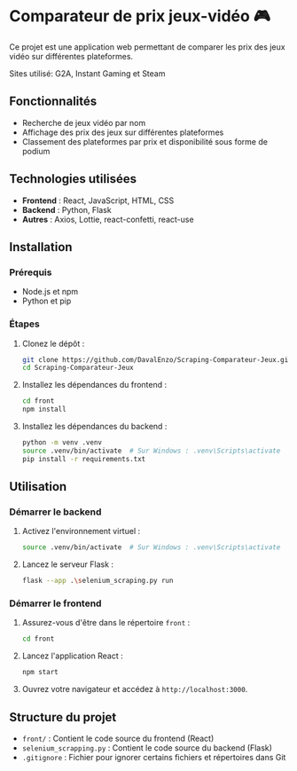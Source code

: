 # Comparateur de prix jeux-vidéo 🎮

Ce projet est une application web permettant de comparer les prix des jeux vidéo sur différentes plateformes.

Sites utilisé: G2A, Instant Gaming et Steam

## Fonctionnalités

- Recherche de jeux vidéo par nom
- Affichage des prix des jeux sur différentes plateformes
- Classement des plateformes par prix et disponibilité sous forme de podium

## Technologies utilisées

- **Frontend** : React, JavaScript, HTML, CSS
- **Backend** : Python, Flask
- **Autres** : Axios, Lottie, react-confetti, react-use

## Installation

### Prérequis

- Node.js et npm
- Python et pip

### Étapes

1. Clonez le dépôt :
    ```bash
    git clone https://github.com/DavalEnzo/Scraping-Comparateur-Jeux.git
    cd Scraping-Comparateur-Jeux
    ```

2. Installez les dépendances du frontend :
    ```bash
    cd front
    npm install
    ```

3. Installez les dépendances du backend :
    ```bash
    python -m venv .venv
    source .venv/bin/activate  # Sur Windows : .venv\Scripts\activate
    pip install -r requirements.txt
    ```

## Utilisation

### Démarrer le backend

1. Activez l'environnement virtuel :
    ```bash
    source .venv/bin/activate  # Sur Windows : .venv\Scripts\activate
    ```

2. Lancez le serveur Flask :
    ```bash
    flask --app .\selenium_scraping.py run
    ```

### Démarrer le frontend

1. Assurez-vous d'être dans le répertoire `front` :
    ```bash
    cd front
    ```

2. Lancez l'application React :
    ```bash
    npm start
    ```

3. Ouvrez votre navigateur et accédez à `http://localhost:3000`.

## Structure du projet

- `front/` : Contient le code source du frontend (React)
- `selenium_scrapping.py` : Contient le code source du backend (Flask)
- `.gitignore` : Fichier pour ignorer certains fichiers et répertoires dans Git